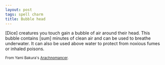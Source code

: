 ```yaml
---
layout: post
tags: spell charm
title: Bubble head
---
```

[Dice] creatures you touch gain a bubble of air around their head.  This bubble contains [sum] minutes of clean air and can be used to breathe underwater.  It can also be used above water to protect from noxious fumes or inhaled poisons. 

<small>From Yami Bakura's [Arachnomancer](http://www.remixesandrevelations.com/2021/03/osr-spider-wizard.html).</small>

